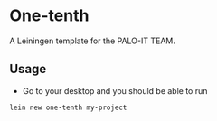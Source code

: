 # One-tenth

A Leiningen template for the PALO-IT TEAM.

## Usage

* Go to your desktop and you should be able to run

```
lein new one-tenth my-project
```
